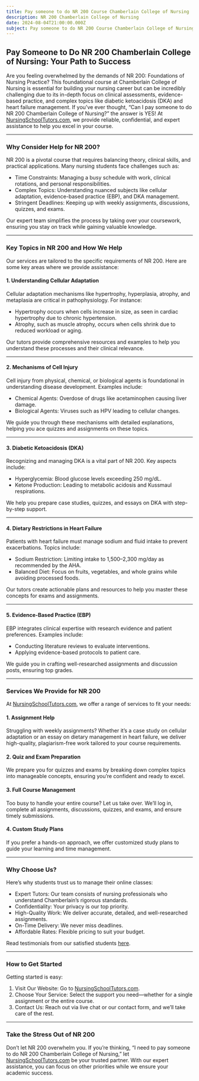 ```yaml
---
title: Pay someone to do NR 200 Course Chamberlain College of Nursing
description: NR 200 Chamberlain College of Nursing
date: 2024-08-04T21:00:00.000Z
subject: Pay someone to do NR 200 Course Chamberlain College of Nursing
---
```


## Pay Someone to Do NR 200 Chamberlain College of Nursing: Your Path to Success

Are you feeling overwhelmed by the demands of NR 200: Foundations of Nursing Practice? This foundational course at Chamberlain College of Nursing is essential for building your nursing career but can be incredibly challenging due to its in-depth focus on clinical assessments, evidence-based practice, and complex topics like diabetic ketoacidosis (DKA) and heart failure management. If you’ve ever thought, “Can I pay someone to do NR 200 Chamberlain College of Nursing?” the answer is YES! At [NursingSchoolTutors.com](https://nursingschooltutors.com/), we provide reliable, confidential, and expert assistance to help you excel in your course.

***

### Why Consider Help for NR 200?

NR 200 is a pivotal course that requires balancing theory, clinical skills, and practical applications. Many nursing students face challenges such as:

* Time Constraints: Managing a busy schedule with work, clinical rotations, and personal responsibilities.
* Complex Topics: Understanding nuanced subjects like cellular adaptation, evidence-based practice (EBP), and DKA management.
* Stringent Deadlines: Keeping up with weekly assignments, discussions, quizzes, and exams.

Our expert team simplifies the process by taking over your coursework, ensuring you stay on track while gaining valuable knowledge.

***

### Key Topics in NR 200 and How We Help

Our services are tailored to the specific requirements of NR 200. Here are some key areas where we provide assistance:

#### 1. Understanding Cellular Adaptation

Cellular adaptation mechanisms like hypertrophy, hyperplasia, atrophy, and metaplasia are critical in pathophysiology. For instance:

* Hypertrophy occurs when cells increase in size, as seen in cardiac hypertrophy due to chronic hypertension.
* Atrophy, such as muscle atrophy, occurs when cells shrink due to reduced workload or aging.

Our tutors provide comprehensive resources and examples to help you understand these processes and their clinical relevance.

***

#### 2. Mechanisms of Cell Injury

Cell injury from physical, chemical, or biological agents is foundational in understanding disease development. Examples include:

* Chemical Agents: Overdose of drugs like acetaminophen causing liver damage.
* Biological Agents: Viruses such as HPV leading to cellular changes.

We guide you through these mechanisms with detailed explanations, helping you ace quizzes and assignments on these topics.

***

#### 3. Diabetic Ketoacidosis (DKA)

Recognizing and managing DKA is a vital part of NR 200. Key aspects include:

* Hyperglycemia: Blood glucose levels exceeding 250 mg/dL.
* Ketone Production: Leading to metabolic acidosis and Kussmaul respirations.

We help you prepare case studies, quizzes, and essays on DKA with step-by-step support.

***

#### 4. Dietary Restrictions in Heart Failure

Patients with heart failure must manage sodium and fluid intake to prevent exacerbations. Topics include:

* Sodium Restriction: Limiting intake to 1,500–2,300 mg/day as recommended by the AHA.
* Balanced Diet: Focus on fruits, vegetables, and whole grains while avoiding processed foods.

Our tutors create actionable plans and resources to help you master these concepts for exams and assignments.

***

#### 5. Evidence-Based Practice (EBP)

EBP integrates clinical expertise with research evidence and patient preferences. Examples include:

* Conducting literature reviews to evaluate interventions.
* Applying evidence-based protocols to patient care.

We guide you in crafting well-researched assignments and discussion posts, ensuring top grades.

***

### Services We Provide for NR 200

At [NursingSchoolTutors.com](https://nursingschooltutors.com/), we offer a range of services to fit your needs:

#### 1. Assignment Help

Struggling with weekly assignments? Whether it’s a case study on cellular adaptation or an essay on dietary management in heart failure, we deliver high-quality, plagiarism-free work tailored to your course requirements.

#### 2. Quiz and Exam Preparation

We prepare you for quizzes and exams by breaking down complex topics into manageable concepts, ensuring you’re confident and ready to excel.

#### 3. Full Course Management

Too busy to handle your entire course? Let us take over. We’ll log in, complete all assignments, discussions, quizzes, and exams, and ensure timely submissions.

#### 4. Custom Study Plans

If you prefer a hands-on approach, we offer customized study plans to guide your learning and time management.

***

### Why Choose Us?

Here’s why students trust us to manage their online classes:

* Expert Tutors: Our team consists of nursing professionals who understand Chamberlain’s rigorous standards.
* Confidentiality: Your privacy is our top priority.
* High-Quality Work: We deliver accurate, detailed, and well-researched assignments.
* On-Time Delivery: We never miss deadlines.
* Affordable Rates: Flexible pricing to suit your budget.

Read testimonials from our satisfied students [here](https://nursingschooltutors.com/testimonials).

***

### How to Get Started

Getting started is easy:

1. Visit Our Website: Go to [NursingSchoolTutors.com](https://nursingschooltutors.com/).
2. Choose Your Service: Select the support you need—whether for a single assignment or the entire course.
3. Contact Us: Reach out via live chat or our contact form, and we’ll take care of the rest.

***

### Take the Stress Out of NR 200

Don’t let NR 200 overwhelm you. If you’re thinking, “I need to pay someone to do NR 200 Chamberlain College of Nursing,” let [NursingSchoolTutors.com](https://nursingschooltutors.com/) be your trusted partner. With our expert assistance, you can focus on other priorities while we ensure your academic success.
